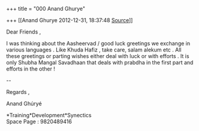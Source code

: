 +++
title = "000 Anand Ghurye"

+++
[[Anand Ghurye	2012-12-31, 18:37:48 [Source](https://groups.google.com/g/samskrita/c/0zl0HGKgci8)]]



Dear Friends ,  
  
I was thinking about the Aasheervad / good luck greetings we exchange in various languages . Like Khuda Hafiz , take care, salam alekum etc . All these greetings or parting wishes either deal with luck or with efforts . It is only Shubha Mangal Savadhaan that deals with prabdha in the first part and efforts in the other !  
  
--  
  
  
  
Regards ,  
  
Anand Ghúryé  
  
\*Training\*Development\*Synectics  
Space Page : 9820489416  

